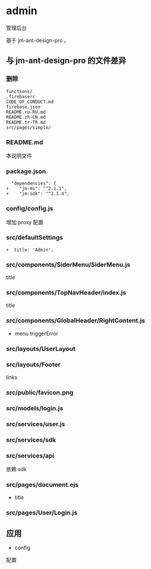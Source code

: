 # admin

管理后台

基于 jm-ant-design-pro 。

## 与 jm-ant-design-pro 的文件差异

### 删除

```
functions/
.firebaserc
CODE_OF_CONDUCT.md
firebase.json
README.ru-RU.md
README.zh-CN.md
README.tr-TR.md
src/pages/simple/

```

### README.md

本说明文件

### package.json

```
  "dependencies": {
+    "jm-ms": "^2.1.1",
+    "jm-sdk": "^2.1.4",

```
### config/config.js

增加 proxy 配置

### src/defaultSettings
```
+  title: 'Admin',
```
 
### src/components/SiderMenu/SiderMenu.js
title

### src/components/TopNavHeader/index.js
title

### src/components/GlobalHeader/RightContent.js
- menu triggerError

### src/layouts/UserLayout

### src/layouts/Footer
links

### src/public/favicon.png

### src/models/login.js

### src/services/user.js

### src/services/sdk

### src/services/api

依赖 sdk

### src/pages/document.ejs
- title

### src/pages/User/Login.js

## 应用

- config

配置
 
